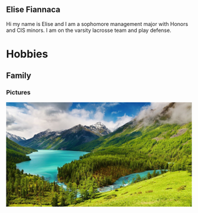 ## Elise Fiannaca

Hi my name is Elise and I am a sophomore management major with Honors and CIS minors. I am on the varsity lacrosse team and play defense. 











# Hobbies
## Family
### Pictures


![alt text](useelisemountain.jpg)





